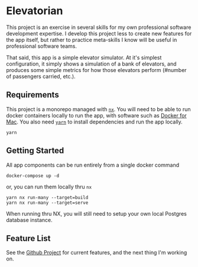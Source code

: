# Elevatorian

This project is an exercise in several skills for my own professional software development expertise. I develop this project less to create new features for the app itself, but rather to practice meta-skills I know will be useful in professional software teams.

That said, this app is a simple elevator simulator. At it's simplest configuration, it simply shows a simulation of a bank of elevators, and produces some simple metrics for how those elevators perform (#number of passengers carried, etc.).

## Requirements

This project is a monorepo managed with [`nx`](https://nx.dev/). You will need to be able to run docker containers locally to run the app, with software such as [Docker for Mac](https://docs.docker.com/desktop/install/mac-install/). You also need [`yarn`](https://yarnpkg.com/) to install dependencies and run the app locally.

```
yarn
```

## Getting Started

All app components can be run entirely from a single docker command
```
docker-compose up -d
```

or, you can run them locally thru `nx`
```
yarn nx run-many --target=build
yarn nx run-many --target=serve
```
When running thru NX, you will still need to setup your own local Postgres database instance.

## Feature List

See the [Github Project](https://github.com/users/dvorac/projects/1) for current features, and the next thing I'm working on.

